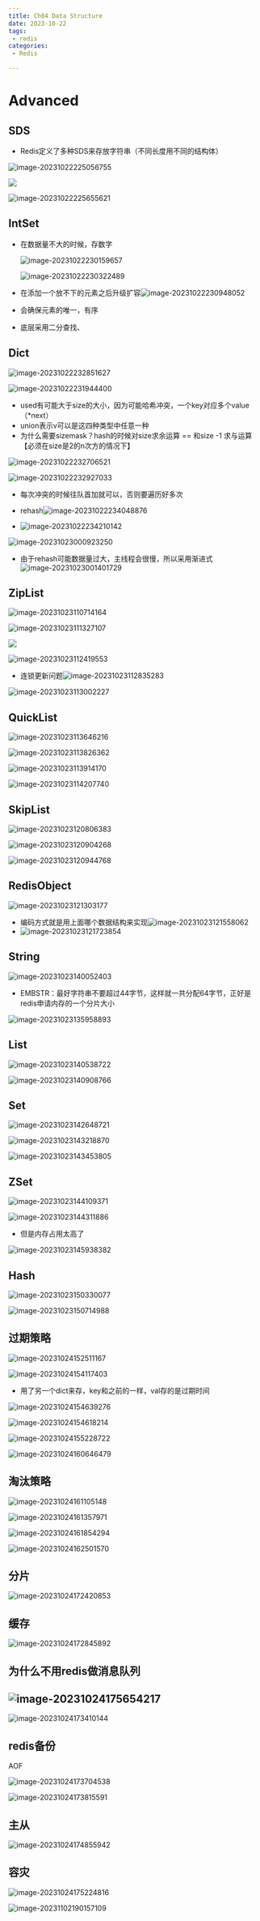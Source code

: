```yaml
---
title: Ch04 Data Structure
date: 2023-10-22
tags:
 - redis
categories:
 - Redis

---
```


# Advanced



## SDS

+ Redis定义了多种SDS来存放字符串（不同长度用不同的结构体）

![image-20231022225056755](https://markdown-1301334775.cos.eu-frankfurt.myqcloud.com/image-20231022225056755.png)

![](https://markdown-1301334775.cos.eu-frankfurt.myqcloud.com/image-20231022225244098.png)

![image-20231022225655621](https://markdown-1301334775.cos.eu-frankfurt.myqcloud.com/image-20231022225655621.png)



## IntSet

+ 在数据量不大的时候，存数字

  ![image-20231022230159657](https://markdown-1301334775.cos.eu-frankfurt.myqcloud.com/image-20231022230159657.png)

  ![image-20231022230322489](https://markdown-1301334775.cos.eu-frankfurt.myqcloud.com/image-20231022230322489.png)

+ 在添加一个放不下的元素之后升级扩容![image-20231022230948052](https://markdown-1301334775.cos.eu-frankfurt.myqcloud.com/image-20231022230948052.png)

+ 会确保元素的唯一，有序

+ 底层采用二分查找、



## Dict

![image-20231022232851627](https://markdown-1301334775.cos.eu-frankfurt.myqcloud.com/image-20231022232851627.png)

![image-20231022231944400](https://markdown-1301334775.cos.eu-frankfurt.myqcloud.com/image-20231022231944400.png)

+ used有可能大于size的大小，因为可能哈希冲突，一个key对应多个value（*next）
+ union表示v可以是这四种类型中任意一种
+ 为什么需要sizemask？hash的时候对size求余运算 == 和size -1 求与运算 【必须在size是2的n次方的情况下】

![image-20231022232706521](https://markdown-1301334775.cos.eu-frankfurt.myqcloud.com/image-20231022232706521.png)

![image-20231022232927033](https://markdown-1301334775.cos.eu-frankfurt.myqcloud.com/image-20231022232927033.png)

+ 每次冲突的时候往队首加就可以，否则要遍历好多次

+ rehash![image-20231022234048876](https://markdown-1301334775.cos.eu-frankfurt.myqcloud.com/image-20231022234048876.png)
+ ![image-20231022234210142](https://markdown-1301334775.cos.eu-frankfurt.myqcloud.com/image-20231022234210142.png)

![image-20231023000923250](https://markdown-1301334775.cos.eu-frankfurt.myqcloud.com/image-20231023000923250.png)

+ 由于rehash可能数据量过大，主线程会很慢，所以采用渐进式![image-20231023001401729](https://markdown-1301334775.cos.eu-frankfurt.myqcloud.com/image-20231023001401729.png)



## ZipList

![image-20231023110714164](https://markdown-1301334775.cos.eu-frankfurt.myqcloud.com/image-20231023110714164.png)

![image-20231023111327107](https://markdown-1301334775.cos.eu-frankfurt.myqcloud.com/image-20231023111327107.png)

![](https://markdown-1301334775.cos.eu-frankfurt.myqcloud.com/image-20231023111725824.png)

![image-20231023112419553](https://markdown-1301334775.cos.eu-frankfurt.myqcloud.com/image-20231023112419553.png)

+ 连锁更新问题![image-20231023112835283](https://markdown-1301334775.cos.eu-frankfurt.myqcloud.com/image-20231023112835283.png)



![image-20231023113002227](https://markdown-1301334775.cos.eu-frankfurt.myqcloud.com/image-20231023113002227.png)





## QuickList

![image-20231023113646216](https://markdown-1301334775.cos.eu-frankfurt.myqcloud.com/image-20231023113646216.png)

![image-20231023113826362](https://markdown-1301334775.cos.eu-frankfurt.myqcloud.com/image-20231023113826362.png)

![image-20231023113914170](https://markdown-1301334775.cos.eu-frankfurt.myqcloud.com/image-20231023113914170.png)

![image-20231023114207740](https://markdown-1301334775.cos.eu-frankfurt.myqcloud.com/image-20231023114207740.png)

 

## SkipList

![image-20231023120806383](https://markdown-1301334775.cos.eu-frankfurt.myqcloud.com/image-20231023120806383.png)

![image-20231023120904268](https://markdown-1301334775.cos.eu-frankfurt.myqcloud.com/image-20231023120904268.png)

![image-20231023120944768](https://markdown-1301334775.cos.eu-frankfurt.myqcloud.com/image-20231023120944768.png)



## RedisObject

![image-20231023121303177](https://markdown-1301334775.cos.eu-frankfurt.myqcloud.com/image-20231023121303177.png)

+ 编码方式就是用上面哪个数据结构来实现![image-20231023121558062](https://markdown-1301334775.cos.eu-frankfurt.myqcloud.com/image-20231023121558062.png)
+ ![image-20231023121723854](https://markdown-1301334775.cos.eu-frankfurt.myqcloud.com/image-20231023121723854.png)



## String

![image-20231023140052403](https://markdown-1301334775.cos.eu-frankfurt.myqcloud.com/image-20231023140052403.png)

+ EMBSTR：最好字符串不要超过44字节，这样就一共分配64字节，正好是redis申请内存的一个分片大小

![image-20231023135958893](https://markdown-1301334775.cos.eu-frankfurt.myqcloud.com/image-20231023135958893.png)



## List

![image-20231023140538722](https://markdown-1301334775.cos.eu-frankfurt.myqcloud.com/image-20231023140538722.png)

![image-20231023140908766](https://markdown-1301334775.cos.eu-frankfurt.myqcloud.com/image-20231023140908766.png)





## Set

![image-20231023142648721](https://markdown-1301334775.cos.eu-frankfurt.myqcloud.com/image-20231023142648721.png)

![image-20231023143218870](https://markdown-1301334775.cos.eu-frankfurt.myqcloud.com/image-20231023143218870.png)



![image-20231023143453805](https://markdown-1301334775.cos.eu-frankfurt.myqcloud.com/image-20231023143453805.png)





## ZSet

![image-20231023144109371](https://markdown-1301334775.cos.eu-frankfurt.myqcloud.com/image-20231023144109371.png)

![image-20231023144311886](https://markdown-1301334775.cos.eu-frankfurt.myqcloud.com/image-20231023144311886.png)

+ 但是内存占用太高了

![image-20231023145938382](https://markdown-1301334775.cos.eu-frankfurt.myqcloud.com/image-20231023145938382.png)







## Hash

![image-20231023150330077](https://markdown-1301334775.cos.eu-frankfurt.myqcloud.com/image-20231023150330077.png)

![image-20231023150714988](https://markdown-1301334775.cos.eu-frankfurt.myqcloud.com/image-20231023150714988.png)





## 过期策略

![image-20231024152511167](https://markdown-1301334775.cos.eu-frankfurt.myqcloud.com/image-20231024152511167.png)



![image-20231024154117403](https://markdown-1301334775.cos.eu-frankfurt.myqcloud.com/image-20231024154117403.png)

+ 用了另一个dict来存，key和之前的一样，val存的是过期时间

![image-20231024154639276](https://markdown-1301334775.cos.eu-frankfurt.myqcloud.com/image-20231024154639276.png)

![image-20231024154618214](https://markdown-1301334775.cos.eu-frankfurt.myqcloud.com/image-20231024154618214.png)



![image-20231024155228722](https://markdown-1301334775.cos.eu-frankfurt.myqcloud.com/image-20231024155228722.png)

![image-20231024160646479](https://markdown-1301334775.cos.eu-frankfurt.myqcloud.com/image-20231024160646479.png)



## 淘汰策略

![image-20231024161105148](https://markdown-1301334775.cos.eu-frankfurt.myqcloud.com/image-20231024161105148.png)

![image-20231024161357971](https://markdown-1301334775.cos.eu-frankfurt.myqcloud.com/image-20231024161357971.png)

![image-20231024161854294](https://markdown-1301334775.cos.eu-frankfurt.myqcloud.com/image-20231024161854294.png)

![image-20231024162501570](https://markdown-1301334775.cos.eu-frankfurt.myqcloud.com/image-20231024162501570.png)





## 分片

![image-20231024172420853](https://markdown-1301334775.cos.eu-frankfurt.myqcloud.com/image-20231024172420853.png)



## 缓存

![image-20231024172845892](https://markdown-1301334775.cos.eu-frankfurt.myqcloud.com/image-20231024172845892.png)



## 为什么不用redis做消息队列

## ![image-20231024175654217](https://markdown-1301334775.cos.eu-frankfurt.myqcloud.com/image-20231024175654217.png)

![image-20231024173410144](https://markdown-1301334775.cos.eu-frankfurt.myqcloud.com/image-20231024173410144.png)



## redis备份

AOF

![image-20231024173704538](https://markdown-1301334775.cos.eu-frankfurt.myqcloud.com/image-20231024173704538.png)

![image-20231024173815591](https://markdown-1301334775.cos.eu-frankfurt.myqcloud.com/image-20231024173815591.png)



## 主从

![image-20231024174855942](https://markdown-1301334775.cos.eu-frankfurt.myqcloud.com/image-20231024174855942.png)



## 容灾

![image-20231024175224816](https://markdown-1301334775.cos.eu-frankfurt.myqcloud.com/image-20231024175224816.png)



![image-20231102190157109](https://markdown-1301334775.cos.eu-frankfurt.myqcloud.com/image-20231102190157109.png)







